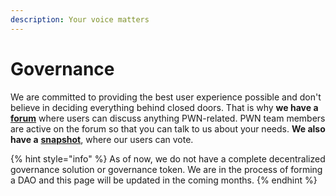 ```yaml
---
description: Your voice matters
---
```


# Governance

We are committed to providing the best user experience possible and don't believe in deciding everything behind closed doors. That is why **we have a** [**forum**](https://forum.pwn.finance/) where users can discuss anything PWN-related. PWN team members are active on the forum so that you can talk to us about your needs. **We also have a** [**snapshot**](https://snapshot.org/#/pwnfinance.eth), where our users can vote.

{% hint style="info" %}
As of now, we do not have a complete decentralized governance solution or governance token. We are in the process of forming a DAO and this page will be updated in the coming months.&#x20;
{% endhint %}

